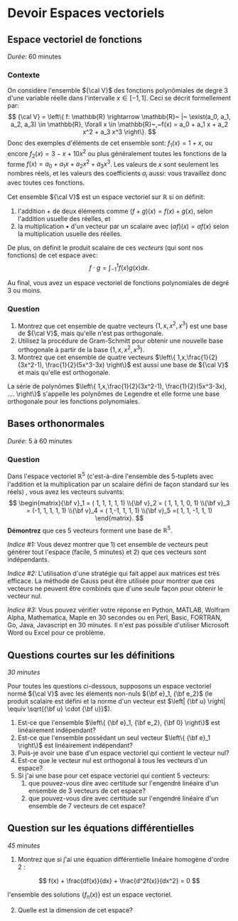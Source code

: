 # Devoir Espaces vectoriels

## Espace vectoriel de fonctions

*Durée*: 60 minutes

### Contexte

On considère l'ensemble ${\cal V}$ des fonctions polynômiales de degré 3 d'une variable réelle dans l'intervalle $x \in [-1,1]$.  Ceci se décrit formellement par:
$$
{\cal V} = \left\{ f: \mathbb{R} \rightarrow \mathbb{R}~ |~ \exist(a_0, a_1, a_2, a_3) \in \mathbb{R}, \forall x \in \mathbb{R}~,~f(x) = a_0 + a_1 x + a_2 x^2 + a_3 x^3 \right\}.
$$
Donc des exemples d'éléments de cet ensemble sont: $f_1(x) = 1+x$, ou encore $f_2(x) = 3-x+10x^2$ ou plus généralement toutes les fonctions de la forme $f(x) = a_0 + a_1 x + a_2 x^2 + a_3 x^3$.   Les valeurs de $x$ sont seulement les nombres réels, et les valeurs des coefficients $a_i$ aussi: vous travaillez donc avec toutes ces fonctions.

Cet ensemble ${\cal V}$ est un espace vectoriel sur $\mathbb{R}$ si on définit:

1. l'addition $+$ de deux éléments comme $(f+g)(x) = f(x) + g(x)$, selon l'addition usuelle des réelles, et
2. la multiplication • d'un vecteur par un scalaire avec $(af)(x) = af(x)$ selon la multiplication usuelle des réelles.

De plus, on définit le produit scalaire de ces *vecteurs* (qui sont nos fonctions) de cet espace avec:
$$
f \cdot g = \int_{-1}^{1} f(x) g(x) dx.
$$

Au final, vous avez un espace vectoriel de fonctions polynomiales de degré 3 ou moins.

### Question

1. Montrez que cet ensemble de quatre vecteurs $\left\{ 1,x,x^2,x^3 \right\}$ est une base de ${\cal V}$, mais qu'elle n'est pas orthogonale.
2. Utilisez la procédure de Gram-Schmitt pour obtenir une nouvelle base orthogonale à partir de la base $\left\{ 1,x,x^2,x^3 \right\}$.
3. Montrez que cet ensemble de quatre vecteurs $\left\{ 1,x,\frac{1}{2}(3x^2-1),  \frac{1}{2}(5x^3-3x) \right\}$ est aussi une base de ${\cal V}$ et mais qu'elle est orthogonale.

La série de polynômes $\left\{ 1,x,\frac{1}{2}(3x^2-1), \frac{1}{2}(5x^3-3x), .... \right\}$ s'appelle les polynômes de Legendre et elle forme une base orthogonale pour les fonctions polynomiales.

## Bases orthonormales

*Durée*: 5 à 60 minutes

### Question

Dans l'espace vectoriel $\mathbb{R}^5$ (c'est-à-dire l'ensemble des 5-tuplets avec l'addition et la multiplication par un scalaire défini de façon standard sur les réels) , vous avez les vecteurs suivants: 
$$
\begin{matrix}{\bf v}_1 = ( 1, 1, 1, 1, 1) \\{\bf v}_2 = ( 1, 1, 1, 0, 1) \\{\bf v}_3 = (-1, 1, 1, 1, 1) \\{\bf v}_4 = ( 1,-1, 1, 1, 1) \\{\bf v}_5 =( 1, 1, -1, 1, 1) \end{matrix}.
$$
**Démontrez** que ces 5 vecteurs forment une base de $\mathbb{R}^5$.

*Indice #1:* Vous devez montrer que 1) cet ensemble de vecteurs peut générer tout l'espace (facile, 5 minutes) et 2) que ces vecteurs sont indépendants.

*Indice #2:* L'utilisation d'une stratégie qui fait appel aux matrices est très efficace. La méthode de Gauss peut être utilisée pour montrer que ces vecteurs ne peuvent être combinés que d'une seule façon pour obtenir le vecteur nul.

*Indice #3:* Vous pouvez vérifier votre réponse en Python, MATLAB, Wolfram Alpha, Mathematica, Maple en 30 secondes ou en Perl, Basic, FORTRAN, Go, Java, Javascript en 30 minutes. Il n'est pas possible d'utiliser Microsoft Word ou Excel pour ce problème.



## Questions courtes sur les définitions

*30 minutes*

Pour toutes les questions ci-dessous, supposons un espace vectoriel normé ${\cal V}$ avec les éléments non-nuls ${\bf e}_1, {\bf e_2}$ (le produit scalaire est défini et la norme d'un vecteur est $\left| {\bf u} \right| \equiv \sqrt{{\bf u} \cdot {\bf u}}$).

1. Est-ce que l'ensemble $\left\{ {\bf e}_1, {\bf e_2}, {\bf 0} \right\}$ est linéairement indépendant?
2. Est-ce que l'ensemble possédant un seul vecteur $\left\{ {\bf e}_1 \right\}$ est linéairement indépendant?
3. Puis-je avoir une base d'un espace vectoriel qui contient le vecteur nul?
4. Est-ce que le vecteur nul est orthogonal à tous les vecteurs d'un espace?
5. Si j'ai une base pour cet espace vectoriel qui contient 5 vecteurs:
   1. que pouvez-vous dire avec certitude sur l'engendré linéaire d'un ensemble de 3 vecteurs de cet espace? 
   2. que pouvez-vous dire avec certitude sur l'engendré linéaire d'un ensemble de 7 vecteurs de cet espace?



## Question sur les équations différentielles

*45 minutes*

1. Montrez que si j'ai une équation différentielle linéaire homogène d'ordre $2$ :

$$
  f(x) + \frac{df(x)}{dx} + \frac{d^2f(x)}{dx^2} = 0
$$

  l'ensemble des solutions $\left\{ f_n(x) \right\}$ est un espace vectoriel.

2. Quelle est la dimension de cet espace?

